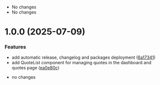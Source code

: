 - No changes
- No changes
# 1.0.0 (2025-07-09)

### Features

* add automatic release, changelog and packages deployment ([6a17341](https://github.com/lucanori/invoicerr/commit/6a1734179259a22561b4687aa302b2dfff3015e7))
* add QuoteList component for managing quotes in the dashboard and quotes page ([ea0e80c](https://github.com/lucanori/invoicerr/commit/ea0e80c662aee7f670b7c8f37b290fa4293c4404))
- no changes

